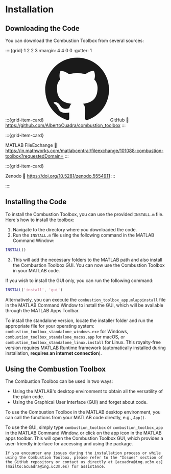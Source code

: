 # Installation

## Downloading the Code

You can download the Combustion Toolbox from several sources:

::::{grid} 1 2 2 3
:margin: 4 4 0 0
:gutter: 1
                
:::{grid-item-card} <svg stroke="currentColor" fill="currentColor" stroke-width="0" viewBox="0 0 16 16" width="200px" height="200px"> <path fill-rule="evenodd" d="M8 0C3.58 0 0 3.58 0 8c0 3.54 2.29 6.53 5.47 7.59.4.07.55-.17.55-.38 0-.19-.01-.82-.01-1.49-2.01.37-2.53-.49-2.69-.94-.09-.23-.48-.94-.82-1.13-.28-.15-.68-.52-.01-.53.63-.01 1.08.58 1.23.82.72 1.21 1.87.87 2.33.66.07-.52.28-.87.51-1.07-1.78-.2-3.64-.89-3.64-3.95 0-.87.31-1.59.82-2.15-.08-.2-.36-1.02.08-2.12 0 0 .67-.21 2.2.82.64-.18 1.32-.27 2-.27.68 0 1.36.09 2 .27 1.53-1.04 2.2-.82 2.2-.82.44 1.1.16 1.92.08 2.12.51.56.82 1.27.82 2.15 0 3.07-1.87 3.75-3.65 3.95.29.25.54.73.54 1.48 0 1.07-.01 1.93-.01 2.2 0 .21.15.46.55.38A8.013 8.013 0 0 0 16 8c0-4.42-3.58-8-8-8z"></path> </svg> GitHub
:link: https://github.com/AlbertoCuadra/combustion_toolbox
:::

:::{grid-item-card} <div class="matlab"></div> MATLAB FileExchange
:link: https://in.mathworks.com/matlabcentral/fileexchange/101088-combustion-toolbox?requestedDomain=
:::

:::{grid-item-card} <div class="zenodo"></div> Zenodo
:link: https://doi.org/10.5281/zenodo.5554911
:::

::::

## Installing the Code

To install the Combustion Toolbox, you can use the provided `INSTALL.m` file. Here's how to install the toolbox:

1. Navigate to the directory where you downloaded the code.
2. Run the `INSTALL.m` file using the following command in the MATLAB Command Window:

```matlab
INSTALL()
```

3. This will add the necessary folders to the MATLAB path and also install the Combustion Toolbox GUI. You can now use the Combustion Toolbox in your MATLAB code.

If you wish to install the GUI only, you can run the following command:
```matlab
INSTALL('install', 'gui')
```

Alternatively, you can execute the `combustion_toolbox_app.mlappinstall` file in the MATLAB Command Window to install the GUI, which will be available through the MATLAB Apps Toolbar.

To install the standalone version, locate the installer folder and run the appropriate file for your operating system: `combustion_toolbox_standalone_windows.exe` for Windows, `combustion_toolbox_standalone_macos.app` for macOS, or `combustion_toolbox_standalone_linux.install` for Linux. This royalty-free version requires MATLAB Runtime framework (automatically installed during installation, **requires an internet connection**).

## Using the Combustion Toolbox

The Combustion Toolbox can be used in two ways:

* Using the MATLAB's desktop environment to obtain all the versatility of the plain code.
* Using the Graphical User Interface (GUI) and forget about code.
  
To use the Combustion Toolbox in the MATLAB desktop environment, you can call the functions from your MATLAB code directly, e.g., `App()`.

To use the GUI, simply type `combustion_toolbox` or `combustion_toolbox_app` in the MATLAB Command Window, or click on the app icon in the MATLAB apps toolbar. This will open the Combustion Toolbox GUI, which provides a user-friendly interface for accessing and using the package.

```{note}
If you encounter any issues during the installation process or while using the Combustion Toolbox, please refer to the "Issues" section of the GitHub repository or contact us directly at [acuadra@ing.uc3m.es](mailto:acuadra@ing.uc3m.es) for assistance.
```